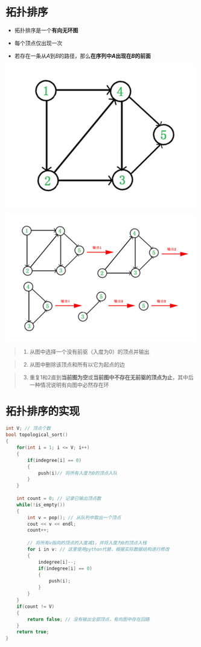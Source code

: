 # 拓扑排序
* 拓扑排序是一个**有向无环图**

* 每个顶点仅出现一次

* 若存在一条从$A$到$B$的路径，那么**在序列中$A$出现在$B$的前面**

![Alt text](image-685.png)

![Alt text](image-686.png)

> 1. 从图中选择一个没有前驱（入度为0）的顶点并输出

> 2. 从图中删除该顶点和所有以它为起点的边

> 3. 重复1和2直到**当前图为空**或**当前图中不存在无前驱的顶点为止**，其中后一种情况说明有向图中必然存在环

# 拓扑排序的实现

```c
int V; // 顶点个数
bool topological_sort()
{
    for(int i = 1; i <= V; i++)
    {
        if(indegree[i] == 0)
        {
            push(i)// 将所有入度为0的顶点入队
        }
    }

    int count = 0; // 记录已输出顶点数
    while(!is_empty())
    {
        int v = pop(); // 从队列中取出一个顶点
        cout << v << endl;
        count++;

        // 将所有v指向的顶点的入度减1，并将入度为0的顶点入栈
        for i in v: // 这里使用python代替，根据实际数据结构进行修改
        {
            indegree[i]--;
            if(indegree[i] == 0)
            {
                push(i);
            }
        }
    }
    if(count != V)
    {
        return false; // 没有输出全部顶点，有向图中存在回路
    }
    return true;
}
```